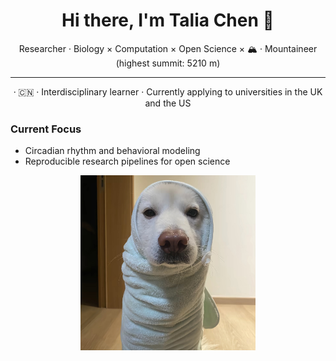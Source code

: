 <!-- Profile README for Talia Chen -->

<h1 align="center">Hi there, I'm <b>Talia Chen</b> 👋</h1>

<p align="center">
  Researcher · Biology × Computation × Open Science × 🏔️ · Mountaineer (highest summit: 5210 m)
</p>

---

<p align="center">· 🇨🇳 ·  Interdisciplinary learner · Currently applying to universities in the UK and the US</p>


### Current Focus
- Circadian rhythm and behavioral modeling  
- Reproducible research pipelines for open science  

<p align="center">
  <img src="https://github.com/chentalia317-alt/chentalia317-alt/blob/main/dog.jpg" width="280" alt="science animation">
</p>
